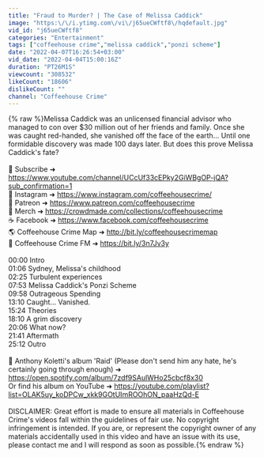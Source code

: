 ```yaml
---
title: "Fraud to Murder? | The Case of Melissa Caddick"
image: "https:\/\/i.ytimg.com\/vi\/j65ueCWftf8\/hqdefault.jpg"
vid_id: "j65ueCWftf8"
categories: "Entertainment"
tags: ["coffeehouse crime","melissa caddick","ponzi scheme"]
date: "2022-04-07T16:26:54+03:00"
vid_date: "2022-04-04T15:00:16Z"
duration: "PT26M1S"
viewcount: "308532"
likeCount: "18606"
dislikeCount: ""
channel: "Coffeehouse Crime"
---
```

{% raw %}Melissa Caddick was an unlicensed financial advisor who managed to con over $30 million out of her friends and family. Once she was caught red-handed, she vanished off the face of the earth... Until one formidable discovery was made 100 days later. But does this prove Melissa Caddick's fate?<br /><br />🔴 Subscribe ➜ <a rel="nofollow" target="blank" href="https://www.youtube.com/channel/UCcUf33cEPky2GiWBgOP-jQA?sub_confirmation=1">https://www.youtube.com/channel/UCcUf33cEPky2GiWBgOP-jQA?sub_confirmation=1</a><br />📸 Instagram ➜ <a rel="nofollow" target="blank" href="https://www.instagram.com/coffeehousecrime/">https://www.instagram.com/coffeehousecrime/</a><br />🎁 Patreon ➜ <a rel="nofollow" target="blank" href="https://www.patreon.com/coffeehousecrime">https://www.patreon.com/coffeehousecrime</a><br />👕 Merch ➜ <a rel="nofollow" target="blank" href="https://crowdmade.com/collections/coffeehousecrime">https://crowdmade.com/collections/coffeehousecrime</a><br />☕ Facebook ➜ <a rel="nofollow" target="blank" href="https://www.facebook.com/coffeehousecrime">https://www.facebook.com/coffeehousecrime</a><br />🌎 Coffeehouse Crime Map ➜ <a rel="nofollow" target="blank" href="http://bit.ly/coffeehousecrimemap​">http://bit.ly/coffeehousecrimemap​</a><br />🎵 Coffeehouse Crime FM ➜ <a rel="nofollow" target="blank" href="https://bit.ly/3n7Jv3y​​​">https://bit.ly/3n7Jv3y​​​</a><br /><br />00:00 Intro<br />01:06 Sydney, Melissa's childhood<br />02:25 Turbulent experiences<br />07:53 Melissa Caddick's Ponzi Scheme<br />09:58 Outrageous Spending <br />13:10 Caught... Vanished.<br />15:24 Theories<br />18:10 A grim discovery<br />20:06 What now?<br />21:41 Aftermath<br />25:12 Outro<br /><br />🎵 Anthony Koletti's album 'Raid' (Please don't send him any hate, he's certainly going through enough) ➜ <a rel="nofollow" target="blank" href="https://open.spotify.com/album/7zdf9SAulWHo25cbcf8x30">https://open.spotify.com/album/7zdf9SAulWHo25cbcf8x30</a> <br />Or find his album on YouTube ➜ <a rel="nofollow" target="blank" href="https://youtube.com/playlist?list=OLAK5uy_koDPCw_xkk9GOtUImROOhON_paaHzQd-E">https://youtube.com/playlist?list=OLAK5uy_koDPCw_xkk9GOtUImROOhON_paaHzQd-E</a><br /><br />DISCLAIMER: Great effort is made to ensure all materials in Coffeehouse Crime's videos fall within the guidelines of fair use. No copyright infringement is intended. If you are, or represent the copyright owner of any materials accidentally used in this video and have an issue with its use, please contact me and I will respond as soon as possible.{% endraw %}
